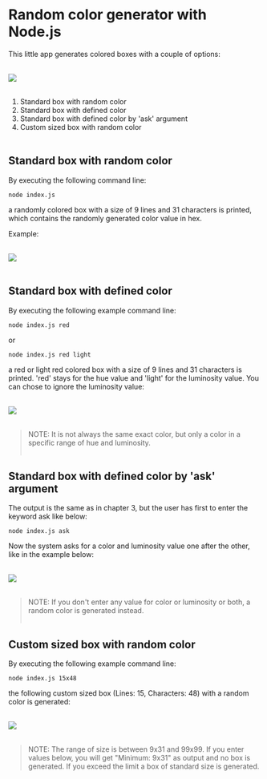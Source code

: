 # Random color generator with Node.js

This little app generates colored boxes with a couple of options: <br/><br/>

<img src="https://github.com/uebriges/randomcolorgenerator/blob/main/Standardbox_with_random_color.PNG"> <br/><br/>

1. Standard box with random color
2. Standard box with defined color
3. Standard box with defined color by 'ask' argument
4. Custom sized box with random color <br/><br/>

## Standard box with random color

By executing the following command line:

```
node index.js
```

a randomly colored box with a size of 9 lines and 31 characters is printed, which contains the randomly generated color value in hex.

Example:<br/><br/>

<img src="https://github.com/uebriges/randomcolorgenerator/blob/main/Standardbox_with_random_color.PNG"> <br/><br/>

## Standard box with defined color

By executing the following example command line:

```
node index.js red
```

or

```
node index.js red light
```

a red or light red colored box with a size of 9 lines and 31 characters is printed. 'red' stays for the hue value and 'light' for the luminosity value. You can chose to ignore the luminosity value:<br/><br/>

<img src="https://github.com/uebriges/randomcolorgenerator/blob/main/Standardbox_red_light.PNG"><br/><br/>

> NOTE: It is not always the same exact color, but only a color in a specific range of hue and luminosity.
> <br/><br/>

## Standard box with defined color by 'ask' argument

The output is the same as in chapter 3, but the user has first to enter the keyword ask like below:

```
node index.js ask
```

Now the system asks for a color and luminosity value one after the other, like in the example below: <br/><br/>

<img src="https://github.com/uebriges/randomcolorgenerator/blob/main/Standardbox_ask.PNG"><br/><br/>

> NOTE: If you don't enter any value for color or luminosity or both, a random color is generated instead.
> <br/><br/>

## Custom sized box with random color

By executing the following example command line:

```
node index.js 15x48
```

the following custom sized box (Lines: 15, Characters: 48) with a random color is generated:<br/><br/>

<img src="https://github.com/uebriges/randomcolorgenerator/blob/main/Custom_sized_box.PNG"><br/><br/>

> NOTE: The range of size is between 9x31 and 99x99. If you enter values below, you will get "Minimum: 9x31" as output and no box is generated. If you exceed the limit a box of standard size is generated.
